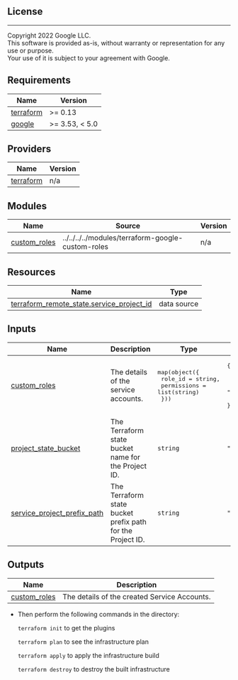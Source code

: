 ## License
---
Copyright 2022 Google LLC.  
This software is provided as-is, without warranty or representation for any use or purpose.  
Your use of it is subject to your agreement with Google.  

## Requirements

| Name | Version |
|------|---------|
| <a name="requirement_terraform"></a> [terraform](#requirement\_terraform) | >= 0.13 |
| <a name="requirement_google"></a> [google](#requirement\_google) | >= 3.53, < 5.0 |

## Providers

| Name | Version |
|------|---------|
| <a name="provider_terraform"></a> [terraform](#provider\_terraform) | n/a |

## Modules

| Name | Source | Version |
|------|--------|---------|
| <a name="module_custom_roles"></a> [custom\_roles](#module\_custom\_roles) | ../../../../modules/terraform-google-custom-roles | n/a |

## Resources

| Name | Type |
|------|------|
| [terraform_remote_state.service_project_id](https://registry.terraform.io/providers/hashicorp/terraform/latest/docs/data-sources/remote_state) | data source |

## Inputs

| Name | Description | Type | Default | Required |
|------|-------------|------|---------|:--------:|
| <a name="input_custom_roles"></a> [custom\_roles](#input\_custom\_roles) | The details of the service accounts. | <pre>map(object({<br>    role_id      = string,<br>    permissions = list(string)<br>  }))</pre> | <pre>{<br>  "service_account": {<br>    "permissions": [],<br>    "role_id": ""<br>  }<br>}</pre> | no |
| <a name="input_project_state_bucket"></a> [project\_state\_bucket](#input\_project\_state\_bucket) | The Terraform state bucket name for the Project ID. | `string` | `""` | no |
| <a name="input_service_project_prefix_path"></a> [service\_project\_prefix\_path](#input\_service\_project\_prefix\_path) | The Terraform state bucket prefix path for the Project ID. | `string` | `""` | no |

## Outputs

| Name | Description |
|------|-------------|
| <a name="output_custom_roles"></a> [custom\_roles](#output\_custom\_roles) | The details of the created Service Accounts. |


* Then perform the following commands in the directory:

   `terraform init` to get the plugins

   `terraform plan` to see the infrastructure plan

   `terraform apply` to apply the infrastructure build

   `terraform destroy` to destroy the built infrastructure